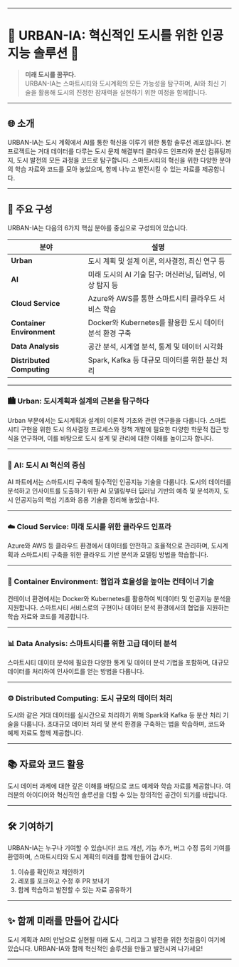 
---

# 🌆 URBAN-IA: 혁신적인 도시를 위한 인공지능 솔루션 🌆

> **미래 도시를 꿈꾸다.**  
> URBAN-IA는 스마트시티와 도시계획의 모든 가능성을 탐구하며, AI와 최신 기술을 활용해 도시의 진정한 잠재력을 실현하기 위한 여정을 함께합니다.

---

## 🌐 소개
URBAN-IA는 도시 계획에서 AI를 통한 혁신을 이루기 위한 통합 솔루션 레포입니다. 본 프로젝트는 거대 데이터를 다루는 도시 문제 해결부터 클라우드 인프라와 분산 컴퓨팅까지, 도시 발전의 모든 과정을 코드로 탐구합니다. 스마트시티의 혁신을 위한 다양한 분야의 학습 자료와 코드를 모아 놓았으며, 함께 나누고 발전시킬 수 있는 자료를 제공합니다.

---

## 🏢 주요 구성
URBAN-IA는 다음의 6가지 핵심 분야를 중심으로 구성되어 있습니다.

| 분야 | 설명 |
| --- | --- |
| **Urban** | 도시 계획 및 설계 이론, 의사결정, 최신 연구 등 |
| **AI** | 미래 도시의 AI 기술 탐구: 머신러닝, 딥러닝, 이상 탐지 등 |
| **Cloud Service** | Azure와 AWS를 통한 스마트시티 클라우드 서비스 학습 |
| **Container Environment** | Docker와 Kubernetes를 활용한 도시 데이터 분석 환경 구축 |
| **Data Analysis** | 공간 분석, 시계열 분석, 통계 및 데이터 시각화 |
| **Distributed Computing** | Spark, Kafka 등 대규모 데이터를 위한 분산 처리 |

---

### 🏙️ Urban: 도시계획과 설계의 근본을 탐구하다
Urban 부문에서는 도시계획과 설계의 이론적 기초와 관련 연구들을 다룹니다. 스마트시티 구현을 위한 도시 의사결정 프로세스와 정책 개발에 필요한 다양한 학문적 접근 방식을 연구하며, 이를 바탕으로 도시 설계 및 관리에 대한 이해를 높이고자 합니다.

---

### 📌 AI: 도시 AI 혁신의 중심
AI 파트에서는 스마트시티 구축에 필수적인 인공지능 기술을 다룹니다. 도시의 데이터를 분석하고 인사이트를 도출하기 위한 AI 모델링부터 딥러닝 기반의 예측 및 분석까지, 도시 인공지능의 핵심 기초와 응용 기술을 정리해 놓았습니다.

---

### ☁️ Cloud Service: 미래 도시를 위한 클라우드 인프라
Azure와 AWS 등 클라우드 환경에서 데이터를 안전하고 효율적으로 관리하며, 도시계획과 스마트시티 구축을 위한 클라우드 기반 분석과 모델링 방법을 학습합니다.

---

### 🐳 Container Environment: 협업과 효율성을 높이는 컨테이너 기술
컨테이너 환경에서는 Docker와 Kubernetes를 활용하여 빅데이터 및 인공지능 분석을 지원합니다. 스마트시티 서비스로의 구현이나 데이터 분석 환경에서의 협업을 지원하는 학습 자료와 코드를 제공합니다.

---

### 📊 Data Analysis: 스마트시티를 위한 고급 데이터 분석
스마트시티 데이터 분석에 필요한 다양한 통계 및 데이터 분석 기법을 포함하며, 대규모 데이터를 처리하여 인사이트를 얻는 방법을 다룹니다.

---

### ⚙️ Distributed Computing: 도시 규모의 데이터 처리
도시와 같은 거대 데이터를 실시간으로 처리하기 위해 Spark와 Kafka 등 분산 처리 기술을 다룹니다. 초대규모 데이터 처리 및 분석 환경을 구축하는 법을 학습하며, 코드와 예제 자료도 함께 제공합니다.

---

## 📚 자료와 코드 활용
도시 데이터 과제에 대한 깊은 이해를 바탕으로 코드 예제와 학습 자료를 제공합니다. 여러분의 아이디어와 혁신적인 솔루션을 더할 수 있는 창의적인 공간이 되기를 바랍니다.

---

## 🛠️ 기여하기
URBAN-IA는 누구나 기여할 수 있습니다! 코드 개선, 기능 추가, 버그 수정 등의 기여를 환영하며, 스마트시티와 도시 계획의 미래를 함께 만들어 갑시다.

1. 이슈를 확인하고 제안하기
2. 레포를 포크하고 수정 후 PR 보내기
3. 함께 학습하고 발전할 수 있는 자료 공유하기

---

## ✨ 함께 미래를 만들어 갑시다
도시 계획과 AI의 만남으로 실현될 미래 도시, 그리고 그 발전을 위한 첫걸음이 여기에 있습니다. URBAN-IA와 함께 혁신적인 솔루션을 만들고 발전시켜 나가세요!

---
